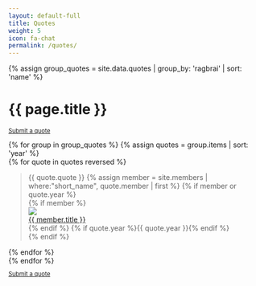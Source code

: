 ```yaml
---
layout: default-full
title: Quotes
weight: 5
icon: fa-chat
permalink: /quotes/
---
```

<div class="container">
	<div class="quotes">
	{% assign group_quotes = site.data.quotes | group_by: 'ragbrai' | sort: 'name' %}
		<h1>{{ page.title }}</h1>
		<div class="row row-centered">
			<div class="col-md-6 mx-auto d-block">
				<small><p><a href="https://goo.gl/forms/WeYaOwYCSfM2qXsD2" target="_blank" class="btn btn-danger btn-block">Submit a quote</a></p></small>
			</div>
		</div>
		{% for group in group_quotes %}
		{% assign quotes = group.items | sort: 'year' %}
		<div class="row">
		{% for quote in quotes reversed %}
			<div class="col-md-4 quote">
				<blockquote>{{ quote.quote }}
				{% assign member = site.members | where:"short_name", quote.member | first %}
				{% if member or quote.year %}
				<div class="quote-details">
					{% if member %}
			    <a href="{{ member.url }}">
			      <div class="img-crop-circle"><img src="/assets/images/members/{{ member.image }}"></div>
						<div class="name">{{ member.title }}</div>
					</a>
					{% endif %}
			    {% if quote.year %}<span class="year small">{{ quote.year }}</span>{% endif %}
		    </div>
				{% endif %}
				</blockquote>
			</div>
		{% endfor %}
		</div>
	{% endfor %}
	<div class="row row-centered">
		<div class="col-md-6 mx-auto d-block">
			<small><p><a href="https://goo.gl/forms/WeYaOwYCSfM2qXsD2" target="_blank" class="btn btn-danger btn-block">Submit a quote</a></p></small>
		</div>
	</div>
	</div>
</div>
